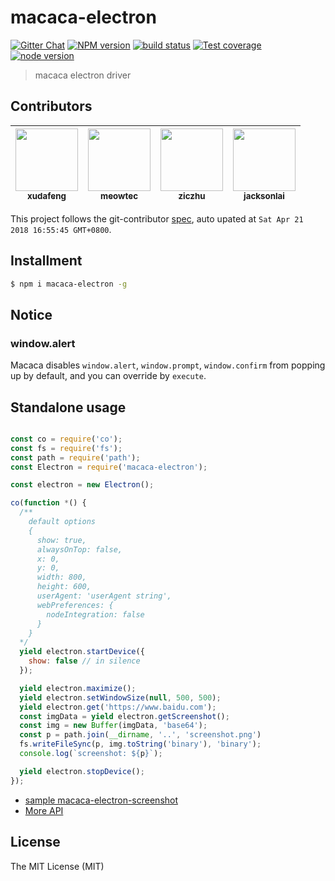 # macaca-electron

[![Gitter Chat][gitter-image]][gitter-url]
[![NPM version][npm-image]][npm-url]
[![build status][travis-image]][travis-url]
[![Test coverage][coveralls-image]][coveralls-url]
[![node version][node-image]][node-url]

[gitter-image]: https://img.shields.io/badge/GITTER-join%20chat-green.svg?style=flat-square
[gitter-url]: https://gitter.im/alibaba/macaca
[npm-image]: https://img.shields.io/npm/v/macaca-electron.svg?style=flat-square
[npm-url]: https://npmjs.org/package/macaca-electron
[travis-image]: https://img.shields.io/travis/macacajs/macaca-electron.svg?style=flat-square
[travis-url]: https://travis-ci.org/macacajs/macaca-electron
[coveralls-image]: https://img.shields.io/coveralls/macacajs/macaca-electron.svg?style=flat-square
[coveralls-url]: https://coveralls.io/r/macacajs/macaca-electron?branch=master
[node-image]: https://img.shields.io/badge/node.js-%3E=_7-green.svg?style=flat-square
[node-url]: http://nodejs.org/download/

> macaca electron driver

<!-- GITCONTRIBUTOR_START -->

## Contributors

|[<img src="https://avatars1.githubusercontent.com/u/1011681?v=4" width="100px;"/><br/><sub><b>xudafeng</b></sub>](https://github.com/xudafeng)<br/>|[<img src="https://avatars3.githubusercontent.com/u/4006436?v=4" width="100px;"/><br/><sub><b>meowtec</b></sub>](https://github.com/meowtec)<br/>|[<img src="https://avatars1.githubusercontent.com/u/1044425?v=4" width="100px;"/><br/><sub><b>ziczhu</b></sub>](https://github.com/ziczhu)<br/>|[<img src="https://avatars1.githubusercontent.com/u/4575751?v=4" width="100px;"/><br/><sub><b>jacksonlai</b></sub>](https://github.com/jacksonlai)<br/>
| :---: | :---: | :---: | :---: |


This project follows the git-contributor [spec](https://github.com/xudafeng/git-contributor), auto upated at `Sat Apr 21 2018 16:55:45 GMT+0800`.

<!-- GITCONTRIBUTOR_END -->

## Installment

```bash
$ npm i macaca-electron -g
```

## Notice

### window.alert

Macaca disables `window.alert`, `window.prompt`, `window.confirm` from popping up by default, and you can override by `execute`.

## Standalone usage

```javascript

const co = require('co');
const fs = require('fs');
const path = require('path');
const Electron = require('macaca-electron');

const electron = new Electron();

co(function *() {
  /**
    default options
    {
      show: true,
      alwaysOnTop: false,
      x: 0,
      y: 0,
      width: 800,
      height: 600,
      userAgent: 'userAgent string',
      webPreferences: {
        nodeIntegration: false
      }
    }
  */
  yield electron.startDevice({
    show: false // in silence
  });

  yield electron.maximize();
  yield electron.setWindowSize(null, 500, 500);
  yield electron.get('https://www.baidu.com');
  const imgData = yield electron.getScreenshot();
  const img = new Buffer(imgData, 'base64');
  const p = path.join(__dirname, '..', 'screenshot.png')
  fs.writeFileSync(p, img.toString('binary'), 'binary');
  console.log(`screenshot: ${p}`);

  yield electron.stopDevice();
});

```

- [sample macaca-electron-screenshot](//github.com/macaca-sample/macaca-electron-screenshot)
- [More API](//macacajs.github.io/macaca-electron/)

## License

The MIT License (MIT)
